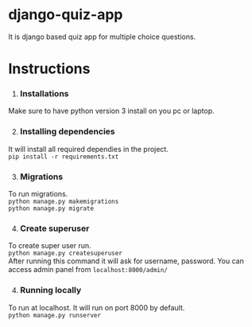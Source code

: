# django-quiz-app
It is django based quiz app for multiple choice questions.



# Instructions 

1) ### Installations
  Make sure to have python version 3 install on you pc or laptop. 
  
  
2) ### Installing dependencies 
  It will install all required dependies in the project.<br>
  `pip install -r requirements.txt`
  
3) ### Migrations 
  To run migrations. <br>
  `python manage.py makemigrations`<br>
  `python manage.py migrate`
  
4) ### Create superuser
  To create super user run. <br>
  `python manage.py createsuperuser` <br>
  After running this command it will ask for username, password.
  You can access admin panel from `localhost:8000/admin/`

4) ### Running locally
  To run at localhost. It will run on port 8000 by default.<br>
  `python manage.py runserver` 
 
 
